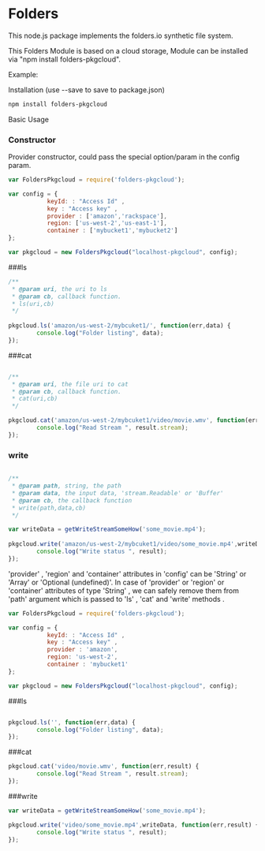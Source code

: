 Folders
=============

This node.js package implements the folders.io synthetic file system.

This Folders Module is based on a cloud storage,
Module can be installed via "npm install folders-pkgcloud".

Example:

Installation (use --save to save to package.json)

```sh
npm install folders-pkgcloud
```

Basic Usage

### Constructor

Provider constructor, could pass the special option/param in the config param.

```js
var FoldersPkgcloud = require('folders-pkgcloud');

var config = {
           keyId: : "Access Id" ,
           key : "Access key" ,
		   provider : ['amazon','rackspace'],
		   region: ['us-west-2','us-east-1'],
		   container : ['mybucket1','mybucket2']
};

var pkgcloud = new FoldersPkgcloud("localhost-pkgcloud", config);
```

###ls

```js
/**
 * @param uri, the uri to ls
 * @param cb, callback function. 
 * ls(uri,cb)
 */
 
pkgcloud.ls('amazon/us-west-2/mybcuket1/', function(err,data) {
        console.log("Folder listing", data);
});
```

###cat


```js

/**
 * @param uri, the file uri to cat 
 * @param cb, callback function.
 * cat(uri,cb) 
 */

pkgcloud.cat('amazon/us-west-2/mybcuket1/video/movie.wmv', function(err,result) {
        console.log("Read Stream ", result.stream);
});
```

### write

```js

/**
 * @param path, string, the path 
 * @param data, the input data, 'stream.Readable' or 'Buffer'
 * @param cb, the callback function
 * write(path,data,cb)
 */

var writeData = getWriteStreamSomeHow('some_movie.mp4');
 
pkgcloud.write('amazon/us-west-2/mybcuket1/video/some_movie.mp4',writeData, function(err,result) {
        console.log("Write status ", result);
});

```

'provider' , 'region' and 'container' attributes  in 'config' can be 'String' or 'Array' or 'Optional (undefined)'. 
In case of 'provider' or 'region' or 'container' attributes of type 'String' , we can safely remove them from 'path' argument
which is passed to 'ls' , 'cat' and 'write' methods . 

```js
var FoldersPkgcloud = require('folders-pkgcloud');

var config = {
           keyId: : "Access Id" ,
           key : "Access key" ,
		   provider : 'amazon',
		   region: 'us-west-2',
		   container : 'mybucket1'
};

var pkgcloud = new FoldersPkgcloud("localhost-pkgcloud", config);
```

###ls

```js

pkgcloud.ls('', function(err,data) {
        console.log("Folder listing", data);
});
```
###cat

```js
pkgcloud.cat('video/movie.wmv', function(err,result) {
        console.log("Read Stream ", result.stream);
});
```
###write

```js
var writeData = getWriteStreamSomeHow('some_movie.mp4');

pkgcloud.write('video/some_movie.mp4',writeData, function(err,result) {
        console.log("Write status ", result);
});

```
